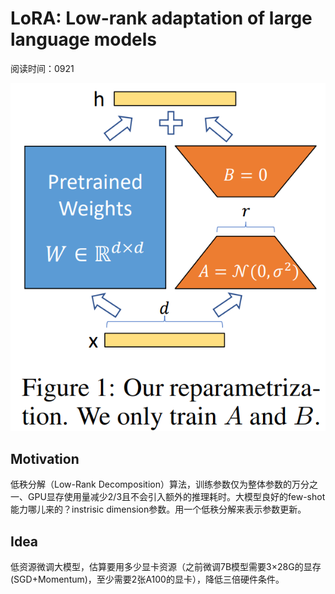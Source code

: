 # LoRA: Low-rank adaptation of large language models
阅读时间：0921

![alt text](image.png)

## Motivation
低秩分解（Low-Rank Decomposition）算法，训练参数仅为整体参数的万分之一、GPU显存使用量减少2/3且不会引入额外的推理耗时。大模型良好的few-shot能力哪儿来的？instrisic dimension参数。用一个低秩分解来表示参数更新。

## Idea
低资源微调大模型，估算要用多少显卡资源（之前微调7B模型需要3×28G的显存(SGD+Momentum)，至少需要2张A100的显卡），降低三倍硬件条件。